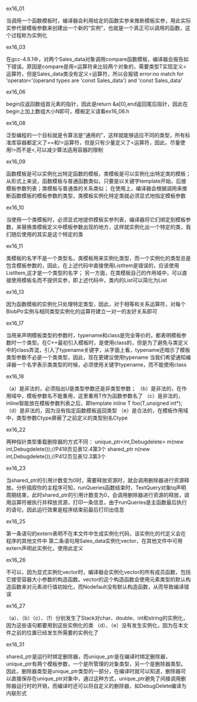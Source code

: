 ex16_01

当调用一个函数模板时，编译器会利用给定的函数实参来推断模板实参，用此实际实参代替模板参数来创建出一个新的“实例”，也就是一个真正可以调用的函数，这个过程称为实例化

ex16_03

在gcc-4.8.1中，对两个Sales_data对象调用compare函数模板，编译器会报告如下错误。原因是compare是用<运算符来比较两个对象的，需要类型T实现定义<运算符，但是Sales_data类没有定义<运算符，所以会报错
error:no match for 'operator<'(operand types are 'const Sales_data') and 'const Sales_data'

ex16_06

begin应返回数组首元素的指针，因此是return &a[0],end返回尾后指针，因此在begin上加上数组大小N即可，模板定义请看ex16_06.h

ex16_08

泛型编程的一个目标就是令算法是“通用的”，这样就能够适应不同的类型，所有标准库容器都定义了==和!=运算符，但是只有少量定义了<运算符，因此，尽量使用!=而不是<,可以减少算法适用容器的限制

ex16_09

函数模板是可以实例化出特定函数的模板，类模板是可以实例化出特定类的模板；
从形式上来说，函数模板与普通函数类似，只要是以关键字template开始，后接模板参数列表；类模板与普通类的关系类似；
在使用上，编译器会根据调用来推断函数模板的模板参数的类型，类模板实例化特定类就必须显式地指定模板参数

ex16_10

当使用一个类模板时，必须显式地提供模板实参列表，编译器将它们绑定到模板参数，来替换类模板定义中模板参数出现的地方，这样就实例化出一个特定的类，我们随后使用的其实是这个特定的类

ex16_11

类模板的名字不是一个类型名，类模板用来实例化类型，而一个实例化的类型总是包含模板参数的，因此，在上述代码中直接使用ListItem是错误的，应该使用ListItem<element>,这才是一个类型的名字；
  另一方面，在类模板自己的作用域中，可以直接使用模板名而不提供实参，即上述代码中，类内的List<elemType>可以简化为List

ex16_13

因为函数模板的实例化只处理特定类型，因此，对于相等和关系运算符，对每个BlobPtr实例与相同类型实例化的运算符建立一对一的友好关系即可

ex16_17

当用来声明模板类型的参数时，typename和class是完全等价的，都表明模板参数时一个类型。在C++最初引入模板时，是使用class的，但是为了避免与类定义中的class弄混，引入了typename关键字，从字面上看，typename还暗示了模板类型参数不必是一个类类型，因此，现在更建议使用typename
  当我们希望通知编译器一个名字表示类类型的时候，必须使用关键字typename，而不能使用class
  
ex16_18

（a）是非法的，必须指出U是类型参数还是非类型参数；
（b）是非法的，在作用域中，模板参数名不能重用，这里重用T作为函数参数名了
（c）是非法的，inline智能放在模板参数列表之后，即template<typename T> inline T foo(T,unsigned int*);
（d）是非法的，因为没有指定函数模板返回类型
（e）是合法的，在模板作用域中，类型参数Ctype屏蔽了之前定义的类型别名Ctype


ex16_22

两种指针类型重载删除器的方式不同：
unique_ptr<int,Debugdelete> m(new int,Debugdelete());//P418页见表12.4第3个
shared_ptr<int> n(new int,Debugdelete());//P412页见表12.3第3个

ex16_23

当shared_ptr的引用计数变为0时，需要释放资源时，就会调用删除器进行资源释放。分析插叙你的主程序可知，runQueries函数结束时，TextQuery对象tq声明周期结束，此时shared_ptr的引用计数变为0，会调用删除器进行资源的释放，调用运算符被执行并释放资源，打印一条信息，由于runQueries是主函数最后执行的语句，因此运行效果是程序结束前最后打印出信息

ex16_25

第一条语句的extern表明不在本文件中生成实例化代码，该实例化的代定义会在程序的其他文件中
第二条语句用Sales_data实例化vector，在其他文件中可用extern声明此实例化，使用此定义

ex16_26

不可以，因为显式实例化vector<Nodefault>时，编译器会实例化vector的所有成员函数，包括它接受容器大小参数的构造函数。vector的这个构造函数会使用元素类型的默认构造函数来对元素进行值初始化，而Nodefault没有默认构造函数，从而导致编译错误
  
ex16_27

（a）、（b）（c）、（f）分别发生了Stack对char、double、int和string的实例化，因为这些语句都要用到这些实例化的类
（d）、（e）没有发生实例化，因为在本文件之前的位置已经发生所需要的实例化了

ex16_31

shared_ptr是运行时绑定删除器，而unique_ptr是在编译时绑定删除器，unique_ptr有两个模板参数，一个是所管理的对象类型，另一个是删除器类型。因此，删除器类型是unique_ptr类型的一部分，在编译时就可以知道，删除器可以直接保存在unique_ptr对象中，通过这种方式，unique_ptr避免了间接调用删除器运行时的开销，而编译时还可以将自定义的删除器，如DebugDelete编译为内联形式
